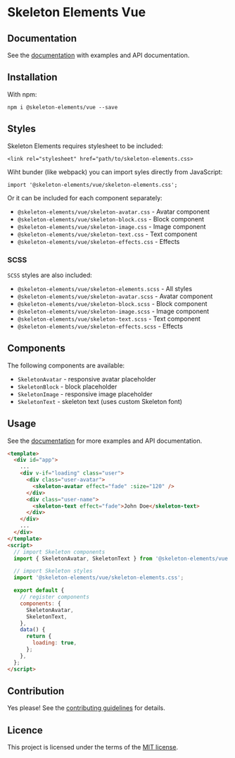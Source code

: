 # Skeleton Elements Vue

## Documentation

See the [documentation]() with examples and API documentation.

## Installation

With npm:

```
npm i @skeleton-elements/vue --save
```

## Styles

Skeleton Elements requires stylesheet to be included:

```
<link rel="stylesheet" href="path/to/skeleton-elements.css>
```

Wiht bunder (like webpack) you can import syles directly from JavaScript:

```
import '@skeleton-elements/vue/skeleton-elements.css';
```

Or it can be included for each component separately:

* `@skeleton-elements/vue/skeleton-avatar.css` - Avatar component
* `@skeleton-elements/vue/skeleton-block.css` - Block component
* `@skeleton-elements/vue/skeleton-image.css` - Image component
* `@skeleton-elements/vue/skeleton-text.css` - Text component
* `@skeleton-elements/vue/skeleton-effects.css` - Effects

### SCSS

`SCSS` styles are also included:

* `@skeleton-elements/vue/skeleton-elements.scss` - All styles
* `@skeleton-elements/vue/skeleton-avatar.scss` - Avatar component
* `@skeleton-elements/vue/skeleton-block.scss` - Block component
* `@skeleton-elements/vue/skeleton-image.scss` - Image component
* `@skeleton-elements/vue/skeleton-text.scss` - Text component
* `@skeleton-elements/vue/skeleton-effects.scss` - Effects

## Components

The following components are available:

* `SkeletonAvatar` - responsive avatar placeholder
* `SkeletonBlock` - block placeholder
* `SkeletonImage` - responsive image placeholder
* `SkeletonText` - skeleton text (uses custom Skeleton font)

## Usage

See the [documentation]() for more examples and API documentation.

```html
<template>
  <div id="app">
    ...
    <div v-if="loading" class="user">
      <div class="user-avatar">
        <skeleton-avatar effect="fade" :size="120" />
      </div>
      <div class="user-name">
        <skeleton-text effect="fade">John Doe</skeleton-text>
      </div>
    </div>
    ...
  </div>
</template>
<script>
  // import Skeleton components
  import { SkeletonAvatar, SkeletonText } from '@skeleton-elements/vue';

  // import Skeleton styles
  import '@skeleton-elements/vue/skeleton-elements.css';

  export default {
    // register components
    components: {
      SkeletonAvatar,
      SkeletonText,
    },
    data() {
      return {
        loading: true,
      };
    },
  };
</script>
```

## Contribution

Yes please! See the [contributing guidelines](https://github.com/nolimits4web/skeleton-elements/blob/master/CONTRIBUTING.md) for details.

## Licence

This project is licensed under the terms of the [MIT license](https://github.com/nolimits4web/skeleton-elements/blob/master/LICENSE).
